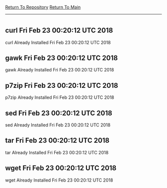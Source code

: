 [Return To Repository](https://github.com/deathbybandaid/piholeparser/)
[Return To Main](https://github.com/deathbybandaid/piholeparser/blob/master/RecentRunLogs/Mainlog.md)
____________________________________
# 
## curl Fri Feb 23 00:20:12 UTC 2018
curl Already Installed Fri Feb 23 00:20:12 UTC 2018
## gawk Fri Feb 23 00:20:12 UTC 2018
gawk Already Installed Fri Feb 23 00:20:12 UTC 2018
## p7zip Fri Feb 23 00:20:12 UTC 2018
p7zip Already Installed Fri Feb 23 00:20:12 UTC 2018
## sed Fri Feb 23 00:20:12 UTC 2018
sed Already Installed Fri Feb 23 00:20:12 UTC 2018
## tar Fri Feb 23 00:20:12 UTC 2018
tar Already Installed Fri Feb 23 00:20:12 UTC 2018
## wget Fri Feb 23 00:20:12 UTC 2018
wget Already Installed Fri Feb 23 00:20:12 UTC 2018
